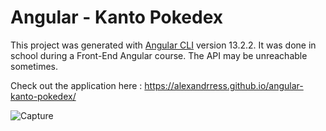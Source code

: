# Angular - Kanto Pokedex

This project was generated with [Angular CLI](https://github.com/angular/angular-cli) version 13.2.2.
It was done in school during a Front-End Angular course. The API may be unreachable sometimes.

Check out the application here : https://alexandrress.github.io/angular-kanto-pokedex/

![Capture](https://user-images.githubusercontent.com/11575580/156850702-dca5cc73-c924-496b-9009-38f203c3da8a.PNG)
